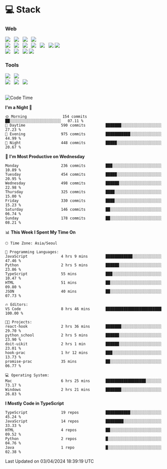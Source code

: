 <h1>💻 Stack</h1>
<div>
 <h3>Web</h3>
 <!-- badge : https://shields.io/ -->
 <!-- icon : https://simpleicons.org/?q=Get -->
 <img src="https://img.shields.io/badge/HTML5-e74c3c?style=flat-square&logo=HTML5&logoColor=white"/> &nbsp 
 <img src="https://img.shields.io/badge/CSS3-0A84FF?style=flat-square&logo=CSS3&logoColor=white"/> &nbsp 
 <img src="https://img.shields.io/badge/JavaScript-FFCD11?style=flat-square&logo=JavaScript&logoColor=white"/> &nbsp 
 <img src="https://img.shields.io/badge/TypeScript-3075C0?style=flat-square&logo=TypeScript&logoColor=white"/>
 <br/>
 <img src="https://img.shields.io/badge/Next-000000?style=flat-square&logo=nextdotjs&logoColor=white"/> &nbsp 
 <img src="https://img.shields.io/badge/React-00BCF6?style=flat-square&logo=React&logoColor=white"/> &nbsp 
 <img src="https://img.shields.io/badge/Redux-764ABC?style=flat-square&logo=Redux&logoColor=white"/> &nbsp
 <img src="https://img.shields.io/badge/Recoil-3578E5?style=flat-square&logo=recoil&logoColor=white"/> &nbsp
 <img src="https://img.shields.io/badge/React-Query-FF4154?style=flat-square&logo=reactquery&logoColor=white"/> &nbsp 
 <img src="https://img.shields.io/badge/styled%2Dcomponents-DB7093?style=flat-square&logo=styled%2Dcomponents&logoColor=white"/>
 <img src="https://img.shields.io/badge/CSS Modules-000000?style=flat-square&logo=CSS Modules&logoColor=white"/> &nbsp 
 <br/>
 <img src="https://img.shields.io/badge/Node-339933?style=flat-square&logo=Node.js&logoColor=white"/> &nbsp 
 <img src="https://img.shields.io/badge/Express-000000?style=flat-square&logo=Express&logoColor=white"/> &nbsp 
 <img src="https://img.shields.io/badge/MongoDB-47A248?style=flat-square&logo=MongoDB&logoColor=white"/>
 <img src="https://img.shields.io/badge/MariaDB-003545?style=flat-square&logo=mariadb&logoColor=white"/>
 
 <h3>Tools</h3>
 <img src="https://img.shields.io/badge/Visual Studio Code-007ACC?style=flat-square&logo=Visual Studio Code&logoColor=white"/> &nbsp 
 <img src="https://img.shields.io/badge/Postman-FF6C37?style=flat-square&logo=Postman&logoColor=white"/> &nbsp
 <br>
 <img src="https://img.shields.io/badge/Adobe Photoshop-31A8FF?style=flat-square&logo=Adobe Photoshop&logoColor=white"/> &nbsp 
 <img src="https://img.shields.io/badge/Adobe Illustrator-FF9A00?style=flat-square&logo=Adobe Illustrator&logoColor=white"/> &nbsp 
 <img src="https://img.shields.io/badge/Figma-F24E1E?style=flat-square&logo=Figma&logoColor=white"/> &nbsp
</div>

<br>

<!--START_SECTION:waka-->
![Code Time](http://img.shields.io/badge/Code%20Time-995%20hrs%2051%20mins-blue)

**I'm a Night 🦉** 

```text
🌞 Morning                154 commits         ██░░░░░░░░░░░░░░░░░░░░░░░   07.11 % 
🌆 Daytime                590 commits         ███████░░░░░░░░░░░░░░░░░░   27.23 % 
🌃 Evening                975 commits         ███████████░░░░░░░░░░░░░░   44.99 % 
🌙 Night                  448 commits         █████░░░░░░░░░░░░░░░░░░░░   20.67 % 
```
📅 **I'm Most Productive on Wednesday** 

```text
Monday                   236 commits         ███░░░░░░░░░░░░░░░░░░░░░░   10.89 % 
Tuesday                  454 commits         █████░░░░░░░░░░░░░░░░░░░░   20.95 % 
Wednesday                498 commits         ██████░░░░░░░░░░░░░░░░░░░   22.98 % 
Thursday                 325 commits         ████░░░░░░░░░░░░░░░░░░░░░   15.00 % 
Friday                   330 commits         ████░░░░░░░░░░░░░░░░░░░░░   15.23 % 
Saturday                 146 commits         ██░░░░░░░░░░░░░░░░░░░░░░░   06.74 % 
Sunday                   178 commits         ██░░░░░░░░░░░░░░░░░░░░░░░   08.21 % 
```


📊 **This Week I Spent My Time On** 

```text
🕑︎ Time Zone: Asia/Seoul

💬 Programming Languages: 
JavaScript               4 hrs 9 mins        ████████████░░░░░░░░░░░░░   47.46 % 
Python                   2 hrs 5 mins        ██████░░░░░░░░░░░░░░░░░░░   23.86 % 
TypeScript               55 mins             ███░░░░░░░░░░░░░░░░░░░░░░   10.47 % 
HTML                     51 mins             ██░░░░░░░░░░░░░░░░░░░░░░░   09.80 % 
JSON                     40 mins             ██░░░░░░░░░░░░░░░░░░░░░░░   07.73 % 

🔥 Editors: 
VS Code                  8 hrs 46 mins       █████████████████████████   100.00 % 

🐱‍💻 Projects: 
react-hook               2 hrs 36 mins       ███████░░░░░░░░░░░░░░░░░░   29.70 % 
python_school            2 hrs 5 mins        ██████░░░░░░░░░░░░░░░░░░░   23.90 % 
doit-uikit               2 hrs 1 min         ██████░░░░░░░░░░░░░░░░░░░   23.01 % 
hook-prac                1 hr 12 mins        ███░░░░░░░░░░░░░░░░░░░░░░   13.73 % 
promise-prac             35 mins             ██░░░░░░░░░░░░░░░░░░░░░░░   06.77 % 

💻 Operating System: 
Mac                      6 hrs 25 mins       ██████████████████░░░░░░░   73.17 % 
Windows                  2 hrs 21 mins       ███████░░░░░░░░░░░░░░░░░░   26.83 % 
```

**I Mostly Code in TypeScript** 

```text
TypeScript               19 repos            ███████████░░░░░░░░░░░░░░   45.24 % 
JavaScript               14 repos            ████████░░░░░░░░░░░░░░░░░   33.33 % 
HTML                     4 repos             ██░░░░░░░░░░░░░░░░░░░░░░░   09.52 % 
Python                   2 repos             █░░░░░░░░░░░░░░░░░░░░░░░░   04.76 % 
Java                     1 repo              █░░░░░░░░░░░░░░░░░░░░░░░░   02.38 % 
```




 Last Updated on 03/04/2024 18:39:19 UTC
<!--END_SECTION:waka-->

